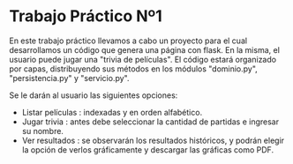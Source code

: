 # Trabajo Práctico Nº1
En este trabajo práctico llevamos a cabo un proyecto para el cual desarrollamos un código que genera una página con flask. En la misma, el usuario puede jugar una "trivia de películas". El código estará organizado por capas, distribuyendo sus métodos en los módulos "dominio.py", "persistencia.py" y "servicio.py".

Se le darán al usuario las siguientes opciones:

- Listar películas : indexadas y en orden alfabético.
- Jugar trivia : antes debe seleccionar la cantidad de partidas e ingresar su nombre.
- Ver resultados : se observarán los resultados históricos, y podrán elegir la opción de verlos gráficamente y descargar las gráficas como PDF.
